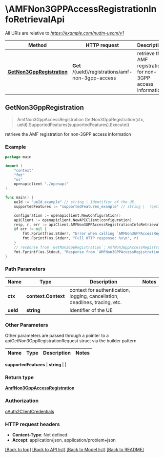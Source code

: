 # \AMFNon3GPPAccessRegistrationInfoRetrievalApi

All URIs are relative to *https://example.com/nudm-uecm/v1*

Method | HTTP request | Description
------------- | ------------- | -------------
[**GetNon3GppRegistration**](AMFNon3GPPAccessRegistrationInfoRetrievalApi.md#GetNon3GppRegistration) | **Get** /{ueId}/registrations/amf-non-3gpp-access | retrieve the AMF registration for non-3GPP access information



## GetNon3GppRegistration

> AmfNon3GppAccessRegistration GetNon3GppRegistration(ctx, ueId).SupportedFeatures(supportedFeatures).Execute()

retrieve the AMF registration for non-3GPP access information

### Example

```go
package main

import (
    "context"
    "fmt"
    "os"
    openapiclient "./openapi"
)

func main() {
    ueId := "ueId_example" // string | Identifier of the UE
    supportedFeatures := "supportedFeatures_example" // string |  (optional)

    configuration := openapiclient.NewConfiguration()
    apiClient := openapiclient.NewAPIClient(configuration)
    resp, r, err := apiClient.AMFNon3GPPAccessRegistrationInfoRetrievalApi.GetNon3GppRegistration(context.Background(), ueId).SupportedFeatures(supportedFeatures).Execute()
    if err != nil {
        fmt.Fprintf(os.Stderr, "Error when calling `AMFNon3GPPAccessRegistrationInfoRetrievalApi.GetNon3GppRegistration``: %v\n", err)
        fmt.Fprintf(os.Stderr, "Full HTTP response: %v\n", r)
    }
    // response from `GetNon3GppRegistration`: AmfNon3GppAccessRegistration
    fmt.Fprintf(os.Stdout, "Response from `AMFNon3GPPAccessRegistrationInfoRetrievalApi.GetNon3GppRegistration`: %v\n", resp)
}
```

### Path Parameters


Name | Type | Description  | Notes
------------- | ------------- | ------------- | -------------
**ctx** | **context.Context** | context for authentication, logging, cancellation, deadlines, tracing, etc.
**ueId** | **string** | Identifier of the UE | 

### Other Parameters

Other parameters are passed through a pointer to a apiGetNon3GppRegistrationRequest struct via the builder pattern


Name | Type | Description  | Notes
------------- | ------------- | ------------- | -------------

 **supportedFeatures** | **string** |  | 

### Return type

[**AmfNon3GppAccessRegistration**](AmfNon3GppAccessRegistration.md)

### Authorization

[oAuth2ClientCredentials](../README.md#oAuth2ClientCredentials)

### HTTP request headers

- **Content-Type**: Not defined
- **Accept**: application/json, application/problem+json

[[Back to top]](#) [[Back to API list]](../README.md#documentation-for-api-endpoints)
[[Back to Model list]](../README.md#documentation-for-models)
[[Back to README]](../README.md)


